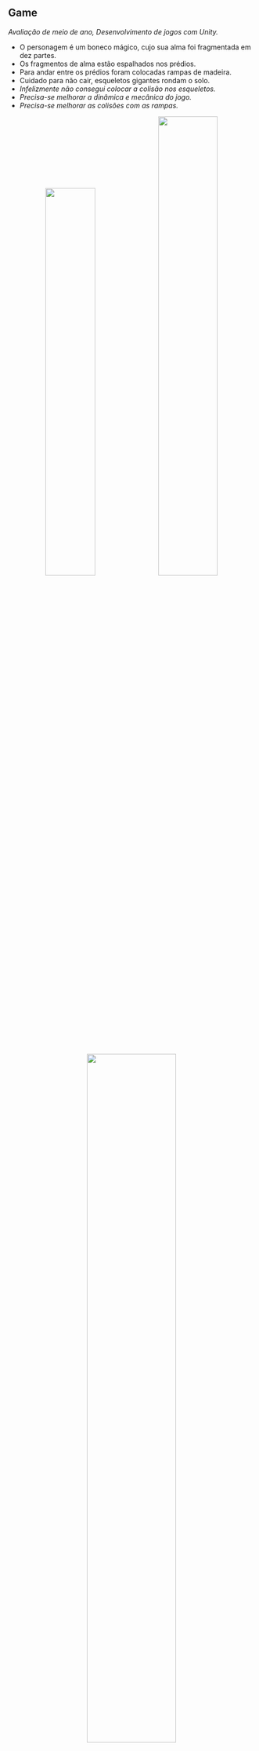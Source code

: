 ## Game
<i>Avaliação de meio de ano, Desenvolvimento de jogos com Unity.</i>
<ul>
 <li>O personagem é um boneco mágico, cujo sua alma foi fragmentada em dez partes.</li>
 <li>Os fragmentos de alma estão espalhados nos prédios.</li>
 <li>Para andar entre os prédios foram colocadas rampas de madeira.</li>
 <li>Cuidado para não cair, esqueletos gigantes rondam o solo.</li>
<li><i>Infelizmente não consegui colocar a colisão nos esqueletos.</i></li>
<li><i>Precisa-se melhorar a dinâmica e mecânica do jogo.</i></li>
<li><i>Precisa-se melhorar as colisões com as rampas.</i></li>
</ul>




<p align="center">
<img src='https://user-images.githubusercontent.com/42920754/81053568-cfd01700-8eb4-11ea-8585-aa7aea616a5a.PNG' width='45%'>
<img src='https://user-images.githubusercontent.com/42920754/81053580-d3fc3480-8eb4-11ea-9a2b-098ef323459a.PNG' width='49%'>
<img src='https://user-images.githubusercontent.com/42920754/81053579-d3fc3480-8eb4-11ea-82b7-d4ddaaa7d7eb.PNG' width='60%'>
<p/>

## :memo: License

This project is under the MIT license. See the [LICENSE](https://github.com/gusoliveira21/Game-Unity/blob/master/LICENSE) for more information.

Made with by gusoliveira21 :wave: [Get in touch!](https://www.linkedin.com/in/gustavo-dami%C3%A3o-magina-de-oliveira-492b0015b/)



## ☕ Donation

Se este projeto lhe ajudou de alguma forma não esqueça de contribuir para o café desse dev! :)

[![paypal](https://www.paypalobjects.com/en_US/i/btn/btn_donateCC_LG.gif)](https://www.paypal.com/cgi-bin/webscr?cmd=_s-xclick&hosted_button_id=P87GHQLSDSJU2&source=url)
